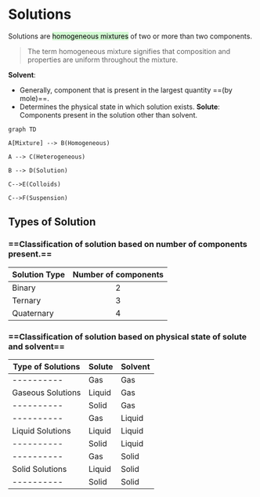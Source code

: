 # Solutions
Solutions are <mark style="background: #BBFABBA6;">homogeneous mixtures</mark> of two or more than two components.
>The term homogeneous mixture signifies that composition and properties are uniform throughout the mixture.


**Solvent**:
- Generally, component that is present in the largest quantity ==(by mole)==.
- Determines the physical state in which solution exists.
**Solute**: Components present in the solution other than solvent.

``` mermaid
graph TD

A[Mixture] --> B(Homogeneous)

A --> C(Heterogeneous)

B --> D(Solution)

C-->E(Colloids)

C-->F(Suspension)
```

## Types of Solution
### ==Classification of solution based on number of components present.==
| Solution Type | Number of components |
| ------------- |:--------------------:|
| Binary        |          2           |
| Ternary       |          3           |
| Quaternary    |          4           |

### ==Classification of solution based on physical state of solute and solvent==
| Type of Solutions | Solute | Solvent |
| ----------------- | ------ | ------- |
| ----------        | Gas    | Gas     |
| Gaseous Solutions | Liquid | Gas     |
| ----------        | Solid  | Gas     |
| ----------        | Gas    | Liquid  |
| Liquid Solutions  | Liquid | Liquid  |
| ----------        | Solid  | Liquid  |
| ----------        | Gas    | Solid   |
| Solid Solutions   | Liquid | Solid   |
| ----------        | Solid  | Solid   |


